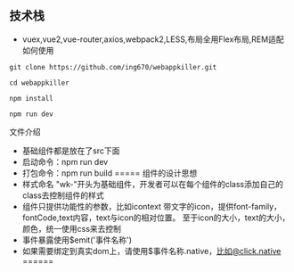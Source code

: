 
## 技术栈
- vuex,vue2,vue-router,axios,webpack2,LESS,布局全用Flex布局,REM适配
如何使用
```
git clone https://github.com/ing670/webappkiller.git
```
```
cd webappkiller
```
```
npm install
```
```
npm run dev
```
文件介绍
- 基础组件都是放在了src下面
- 启动命令：npm run dev
- 打包命令：npm run build
=====
组件的设计思想
- 样式命名 "wk-"开头为基础组件，开发者可以在每个组件的class添加自己的class去控制组件的样式
- 组件只提供功能性的参数，比如icontext 带文字的icon，提供font-family，fontCode,text内容，text与icon的相对位置。
至于icon的大小，text的大小，颜色，统一使用css来去控制
- 事件暴露使用$emit('事件名称')
- 如果需要绑定到真实dom上，请使用$事件名称.native，比如@click.native
======




